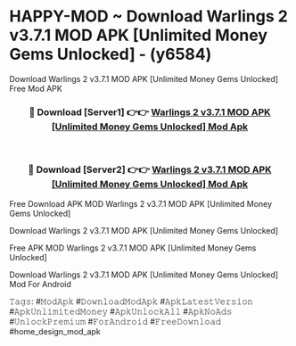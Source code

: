 # HAPPY-MOD ~ Download Warlings 2 v3.7.1 MOD APK [Unlimited Money Gems Unlocked] - (y6584)
Download Warlings 2 v3.7.1 MOD APK [Unlimited Money Gems Unlocked] Free Mod APK

<div align="center">
<h3>🔴 Download [Server1] 👉👉 <a href="https://apk-comot.site?title=Warlings_2_v3.7.1_MOD_APK_[Unlimited_Money_Gems_Unlocked]">Warlings 2 v3.7.1 MOD APK [Unlimited Money Gems Unlocked] Mod Apk</a></h3><br>

<h3>🔴 Download [Server2] 👉👉 <a href="https://apk-comot.site?title=Warlings_2_v3.7.1_MOD_APK_[Unlimited_Money_Gems_Unlocked]">Warlings 2 v3.7.1 MOD APK [Unlimited Money Gems Unlocked] Mod Apk</a></h3>
</div>


Free Download APK MOD Warlings 2 v3.7.1 MOD APK [Unlimited Money Gems Unlocked]

Download Warlings 2 v3.7.1 MOD APK [Unlimited Money Gems Unlocked] 

Free APK MOD Warlings 2 v3.7.1 MOD APK [Unlimited Money Gems Unlocked] 

Download Warlings 2 v3.7.1 MOD APK [Unlimited Money Gems Unlocked] Mod For Android

𝚃𝚊𝚐𝚜: #𝙼𝚘𝚍𝙰𝚙𝚔 #𝙳𝚘𝚠𝚗𝚕𝚘𝚊𝚍𝙼𝚘𝚍𝙰𝚙𝚔 #𝙰𝚙𝚔𝙻𝚊𝚝𝚎𝚜𝚝𝚅𝚎𝚛𝚜𝚒𝚘𝚗 #𝙰𝚙𝚔𝚄𝚗𝚕𝚒𝚖𝚒𝚝𝚎𝚍𝙼𝚘𝚗𝚎𝚢 #𝙰𝚙𝚔𝚄𝚗𝚕𝚘𝚌𝚔𝙰𝚕𝚕 #𝙰𝚙𝚔𝙽𝚘𝙰𝚍𝚜 #𝚄𝚗𝚕𝚘𝚌𝚔𝙿𝚛𝚎𝚖𝚒𝚞𝚖 #𝙵𝚘𝚛𝙰𝚗𝚍𝚛𝚘𝚒𝚍 #𝙵𝚛𝚎𝚎𝙳𝚘𝚠𝚗𝚕𝚘𝚊𝚍 #home_design_mod_apk
